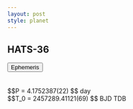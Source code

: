 ```yaml
---
layout: post
style: planet
---
```

<script src="../js/planets.js"></script>

## HATS-36

<!-- Tab links -->
<div class="tab">
<button class="tablinks" onclick="openCity(event, 'Ephemeris')">Ephemeris</button>
</div>

<!-- Tab content -->
<div id="Ephemeris" class="tabcontent" markdown="1">
<br/><br/>
$$P = 4.1752387(22) $$ day <br/>
$$T_0 = 2457289.41121(69) $$ BJD TDB
<br/><br/>
<br/><br/>
</div>



<script src="../js/tabs.js"></script>


